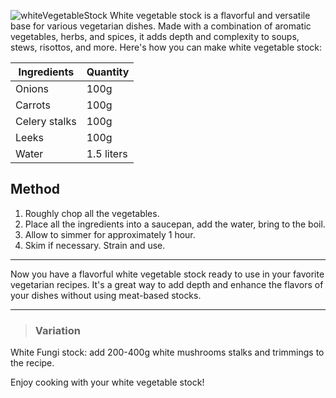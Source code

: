 ![whiteVegetableStock](resource:assets/images/stocksoupssauces/whiteVegetableStock.png)
White vegetable stock is a flavorful and versatile base for various vegetarian dishes. Made with a combination of aromatic vegetables, herbs, and spices, it adds depth and complexity to soups, stews, risottos, and more. Here's how you can make white vegetable stock:

| Ingredients              | Quantity               |
|--------------------------|------------------------|
| Onions                   | 100g                   |
| Carrots                  | 100g                   |
| Celery stalks            | 100g                   |
| Leeks                    | 100g                   |
| Water                    | 1.5 liters             |

## Method

1. Roughly chop all the vegetables.
2. Place all the ingredients into a saucepan, add the water, bring to the boil.
3. Allow to simmer for approximately 1 hour.
4. Skim if necessary. Strain and use.


---

Now you have a flavorful white vegetable stock ready to use in your favorite vegetarian recipes. It's a great way to add depth and enhance the flavors of your dishes without using meat-based stocks.

---

> ### Variation
White Fungi stock: add 200-400g white mushrooms stalks and trimmings to the recipe.

Enjoy cooking with your white vegetable stock!
